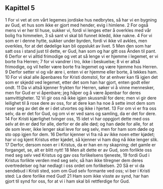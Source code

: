 ## Kapittel 5

1 For vi vet at om vårt legemes jordiske hus nedbrytes, så har vi en bygning av Gud, et hus som ikke er gjort med hender, evig i himlene.
2 For også mens vi er her til huse, sukker vi, fordi vi lenges etter å overkles med vår bolig fra himmelen,
3 så sant vi skal bli funnet ikledd, ikke nakne.
4 For vi som er i denne hytte, sukker under byrden, fordi vi ikke vil avkles, men overkles, for at det dødelige kan bli oppslukt av livet.
5 Men den som har satt oss i stand just til dette, er Gud, han som og har gitt oss Ånden til pant.
6 Derfor er vi alltid frimodige og vet at så lenge vi er hjemme i legemet, er vi borte fra Herren;
7 for vi vandrer i tro, ikke i beskuelse;
8 vi er altså frimodige, og vil heller være borte fra legemet og være hjemme hos Herren.
9 Derfor setter vi og vår ære i, enten vi er hjemme eller borte, å tekkes ham.
10 For vi skal alle åpenbares for Kristi domstol, for at enhver kan få igjen det som er skjedd ved legemet, etter det som han har gjort, enten godt eller ondt.
11 Da vi altså kjenner frykten for Herren, søker vi å vinne mennesker, men for Gud er vi åpenbare; jeg håper og å være åpenbar for deres samvittigheter.
12 Vi gir oss nå ikke igjen skussmål for dere; men vi gir dere leilighet til å rose dere av oss, for at dere kan ha noe å sette imot dem som roser seg av det de er i det utvortes og ikke i hjertet.
13 For om vi er fra oss selv, da er det for Gud, og om vi er ved sans og samling, da er det for dere.
14 For Kristi kjærlighet tvinger oss,
15 idet vi har oppgjort dette med oss selv at én er død for alle, derfor er de alle død; og han døde for alle, for at de som lever, ikke lenger skal leve for seg selv, men for ham som døde og sto opp igjen for dem.
16 Derfor kjenner vi fra nå av ikke noen etter kjødet; har vi og kjent Kristus etter kjødet, så kjenner vi ham dog nå ikke lenger slik.
17 Derfor, dersom noen er i Kristus, da er han en ny skapning; det gamle er forganget, se, alt er blitt nytt!
18 Men alt dette er av Gud, som forlikte oss med seg selv ved Kristus og gav oss forlikelsens tjeneste,
19 fordi Gud i Kristus forlikte verden med seg selv, så han ikke tilregner dem deres overtredelser og har nedlagt i oss ordet om forlikelsen.
20 Så er vi da sendebud i Kristi sted, som om Gud selv formante ved oss; vi ber i Kristi sted: La dere forlike med Gud!
21 Ham som ikke visste av synd, har han gjort til synd for oss, for at vi i ham skal bli rettferdige for Gud.
